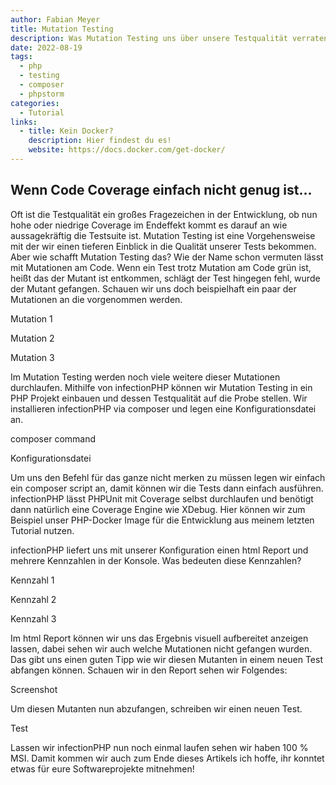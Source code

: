 ```yaml
---
author: Fabian Meyer
title: Mutation Testing
description: Was Mutation Testing uns über unsere Testqualität verraten kann.
date: 2022-08-19
tags:
  - php
  - testing
  - composer
  - phpstorm
categories:
  - Tutorial
links:
  - title: Kein Docker?
    description: Hier findest du es!
    website: https://docs.docker.com/get-docker/
---
```


## Wenn Code Coverage einfach nicht genug ist...

Oft ist die Testqualität ein großes Fragezeichen in der Entwicklung, ob nun hohe oder niedrige Coverage im Endeffekt
kommt es darauf an wie aussagekräftig die Testsuite ist. Mutation Testing ist eine Vorgehensweise mit der wir einen 
tieferen Einblick in die Qualität unserer Tests bekommen. Aber wie schafft Mutation Testing das? Wie der Name schon 
vermuten lässt mit Mutationen am Code. Wenn ein Test trotz Mutation am Code grün ist, heißt das der Mutant ist entkommen,
schlägt der Test hingegen fehl, wurde der Mutant gefangen. Schauen wir uns doch beispielhaft ein paar der Mutationen an die 
vorgenommen werden.

Mutation 1

Mutation 2

Mutation 3

Im Mutation Testing werden noch viele weitere dieser Mutationen durchlaufen. Mithilfe von infectionPHP können wir
Mutation Testing in ein PHP Projekt einbauen und dessen Testqualität auf die Probe stellen. Wir installieren
infectionPHP via composer und legen eine Konfigurationsdatei an.

composer command

Konfigurationsdatei

Um uns den Befehl für das ganze nicht merken zu müssen legen wir einfach ein composer script an, damit können wir die 
Tests dann einfach ausführen. infectionPHP lässt PHPUnit mit Coverage selbst durchlaufen und benötigt dann natürlich 
eine Coverage Engine wie XDebug. Hier können wir zum Beispiel unser PHP-Docker Image für die Entwicklung aus meinem 
letzten Tutorial nutzen.

infectionPHP liefert uns mit unserer Konfiguration einen html Report und mehrere Kennzahlen in der Konsole. 
Was bedeuten diese Kennzahlen?

Kennzahl 1

Kennzahl 2

Kennzahl 3

Im html Report können wir uns das Ergebnis visuell aufbereitet anzeigen lassen, dabei sehen wir auch welche Mutationen 
nicht gefangen wurden. Das gibt uns einen guten Tipp wie wir diesen Mutanten in einem neuen Test abfangen können.
Schauen wir in den Report sehen wir Folgendes:

Screenshot

Um diesen Mutanten nun abzufangen, schreiben wir einen neuen Test.

Test

Lassen wir infectionPHP nun noch einmal laufen sehen wir haben 100 % MSI. Damit kommen wir auch zum Ende dieses 
Artikels ich hoffe, ihr konntet etwas für eure Softwareprojekte mitnehmen!

